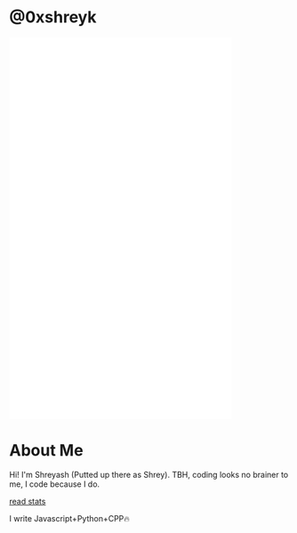 # @0xshreyk

<img align="center" src="/github-metrics.svg" alt="Metrics" width="400">

# About Me
Hi! I'm Shreyash (Putted up there as Shrey). TBH, coding looks no brainer to me, I code because I do.

[read stats](https://youtu.be/jPhJbKBuNnA?si=TqxBOA21Ta1O3SbP)

I write Javascript+Python+CPP🔥
